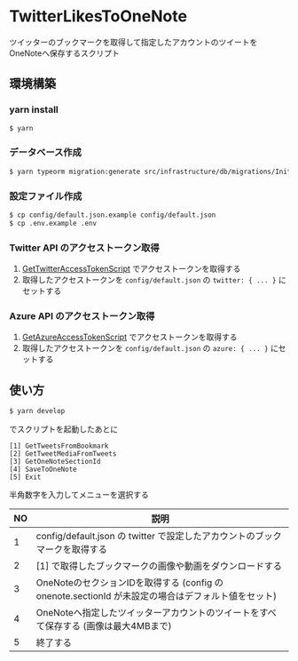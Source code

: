 # TwitterLikesToOneNote

ツイッターのブックマークを取得して指定したアカウントのツイートをOneNoteへ保存するスクリプト

## 環境構築

### yarn install

```bash
$ yarn
```

### データベース作成

```bash
$ yarn typeorm migration:generate src/infrastructure/db/migrations/Init -d src/infrastructure/db/DataSource.ts
```

### 設定ファイル作成

```bash
$ cp config/default.json.example config/default.json
$ cp .env.example .env
```

### Twitter API のアクセストークン取得

1. [GetTwitterAccessTokenScript](GetTwitterAccessTokenScript) でアクセストークンを取得する
2. 取得したアクセストークンを `config/default.json` の `twitter: { ... }` にセットする

### Azure API のアクセストークン取得

1. [GetAzureAccessTokenScript](GetAzureAccessTokenScript) でアクセストークンを取得する
2. 取得したアクセストークンを `config/default.json` の `azure: { ... }` にセットする

## 使い方

```bash
$ yarn develop
```

でスクリプトを起動したあとに

```
[1] GetTweetsFromBookmark
[2] GetTweetMediaFromTweets
[3] GetOneNoteSectionId
[4] SaveToOneNote
[5] Exit
```

半角数字を入力してメニューを選択する

| NO | 説明 |
| ---- | ---- |
| 1 | config/default.json の twitter で設定したアカウントのブックマークを取得する
| 2 | [1] で取得したブックマークの画像や動画をダウンロードする
| 3 | OneNoteのセクションIDを取得する (config の onenote.sectionId が未設定の場合はデフォルト値をセット)
| 4 | OneNoteへ指定したツイッターアカウントのツイートをすべて保存する (画像は最大4MBまで)
| 5 | 終了する |
